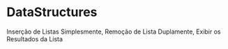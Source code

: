 # DataStructures
Inserção  de Listas  Simplesmente, Remoção de Lista Duplamente, Exibir os Resultados da Lista
